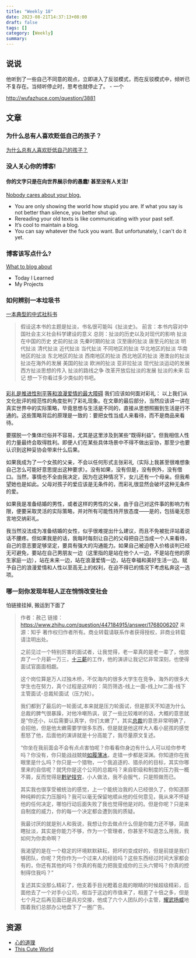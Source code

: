 ```yaml
---
title: "Weekly 18"
date: 2023-08-21T14:37:13+08:00
draft: false
tags: []
category: [Weekly]
summary: 
---
```


## 说说

他听到了一些自己不同意的观点，立即进入了反驳模式，而在反驳模式中，倾听已不复存在。当倾听停止时，思考也就停止了。 - 一个

http://wufazhuce.com/question/3881

## 文章

### 为什么总有人喜欢贬低自己的孩子？

[为什么总有人喜欢贬低自己的孩子？](http://wufazhuce.com/question/3881)

### 没人关心你的博客!

#### 你的文字只是在向世界展示你的愚蠢! 甚至没有人关注!

[Nobody cares about your blog.](https://www.alexmolas.com/2023/07/15/nobody-cares-about-your-blog.html)

- You are only showing the world how stupid you are. If what you say is not better than silence, you better shut up.
- Rereading your old texts is like communicating with your past self.
- It’s cool to maintain a blog.
- You can say whatever the fuck you want. But unfortunately, I can't do it yet.

### 博客该写点什么?

[What to blog about](https://simonwillison.net/2022/Nov/6/what-to-blog-about/)

- Today I Learned
- My Projects

### 如何辨别一本垃圾书
[一本典型的中式社科书](https://darmau.design/article/a-typical-chinese-social-science-book)
>假设这本书的主题是扯淡，书名很可能叫《扯淡史》。
前言：本书内容对中国社会主义社会科学建设的意义
总则：扯淡的历史以及对现代的影响
扯淡在中国的历史
史前的扯淡
先秦时期的扯淡
汉至唐的扯淡
唐至元的扯淡
明代扯淡
清代扯淡
近代扯淡
当代扯淡
不同地区的扯淡
华北地区的扯淡
华南地区的扯淡
东北地区的扯淡
西南地区的扯淡
西北地区的扯淡
港澳台的扯淡
扯淡在海外的发展
美国的扯淡
欧洲的扯淡
亚非拉扯淡
现代扯淡运动的发展
西方扯淡思想的传入
扯淡的路线之争
改革开放后扯淡的发展
扯淡的未来
后记
想一下你看过多少类似的书吧。

### 
[彩礼是推进性别平等和浪漫爱情的最大障碍](https://stephenleng.com/bride-price/)
我们应该如何面对彩礼：
以上我们从文化批评的规范性的角度批判了彩礼现象。在文章的最后部分，当然应该讲一讲在真实世界中的实际策略，毕竟思想与生活是不同的，直接从思想照搬到生活是行不通的。这些策略背后的原理是一致的：要把女性当成人来看待，而不是商品来看待。

要摆脱一个集体烂俗并不容易，尤其是这里涉及到某些“既得利益”。但我相信人性的力量最终会取得胜利。即便人们在某些具体场景中不得不做出妥协，那至少也要认识到这种妥协会带来什么后果。

如果我成为了一个女孩的父亲，不会以任何形式主张彩礼（实际上我甚至很难想象自己怎么可能好意思提出这种要求）。没有如果，没有但是，没有例外，没有借口。当然，事情也不全由我决定，因为在这种情况下，女儿还有一个母亲。但我希望她也是如此。父母对孩子的爱应该是无条件的，而彩礼很显然会破坏这种无条件的爱。

如果我是准备结婚的男性，或者这样的男性的父亲，由于自己对这件事的影响力有限，便要采取灵活的实际策略，并对所有可能性持开放态度——是的，包括毫无怨言地交纳彩礼。

我当然没法成为准备结婚的女性，似乎很难提出什么建议，而且不免被批评站着说话不腰疼。但如果我是的话，我每时每刻让自己的父母把自己当成一个人来看待，自己的意志要足够坚定，要具有强大的沟通能力。如果自己被迫卷入价格谈判已经无可避免，要站在自己男朋友一边（这里指的是站在他个人一边，不是站在他的原生家庭一边），站在未来一边，站在浪漫爱情一边，站在幸福和美好生活一边。赋予自己的浪漫爱情和人性以至高无上的权利，在迫不得已的情况下考虑私奔这一选项。

### 哪一刻你发现年轻人正在悄悄改变社会

怕链接挂掉, 搬运到下面了

>作者：赦己
>链接：https://www.zhihu.com/question/447184915/answer/1768006207
>来源：知乎
>著作权归作者所有。商业转载请联系作者获得授权，非商业转载请注明出处。
>
>
>
>之前见过一个特别厉害的面试者，让我觉得，老一辈真的是老一辈了，他放弃了一个月薪一万三，[十三薪](https://www.zhihu.com/search?q=十三薪&search_source=Entity&hybrid_search_source=Entity&hybrid_search_extra={"sourceType"%3A"answer"%2C"sourceId"%3A1768006207})的工作，他的演讲让我记忆非常深刻，也使得面试官面面相觑。
>
>这个岗位算是万人过独木桥，不仅海内的很多大学生在竞争，海外的很多大学生也在努力，真个过程是这样的：简历筛选-线上一面-线上hr二面-线下主管面试-总裁轮面试（压力轮）。
>
>我们都到了最后的一轮面试,本来就是压力轮面试，但是那天不知道为什么总裁的脾气很暴躁，对他冷嘲热讽，说了一些比较难听的话，大概的意思就是“你还小，以后需要认真学，你们太嫩了”，其实[总裁](https://www.zhihu.com/search?q=总裁&search_source=Entity&hybrid_search_source=Entity&hybrid_search_extra={"sourceType"%3A"answer"%2C"sourceId"%3A1768006207})的意思非常明确了，会招他，但是他太嫩需要学很多东西，但是就是他这样大人看小屁孩的感觉惹怒了他，后面他的演讲就是十分高能了，我尽量原文复述。
>
>“你坐在我前面会不会有点点害怕呢？你看看你身边有什么人可以给你参考吗？你没有，你只能战战兢兢[如履薄冰](https://www.zhihu.com/search?q=如履薄冰&search_source=Entity&hybrid_search_source=Entity&hybrid_search_extra={"sourceType"%3A"answer"%2C"sourceId"%3A1768006207})，走错一步都是深渊。你知道你在我眼里是什么吗？你只是一个猎物，一个我追逐的、猎杀的的目标，其实你哪里来的自信呢？就凭你是这个公司的总裁吗？来自职级和制度的压力我一概不屑，反而觉得是[黔驴技穷](https://www.zhihu.com/search?q=黔驴技穷&search_source=Entity&hybrid_search_source=Entity&hybrid_search_extra={"sourceType"%3A"answer"%2C"sourceId"%3A1768006207})，小人做法，我不会服气，只是照做而已。
>
>其实我也很享受被统治的感觉，上一个能统治我的人已经很久了，你知道那种纯粹的实力压服吗？我可以毫无保留地顺从他的任何意见，我从来不怀疑他的任何决定，哪怕行动后面失败了我也觉得他是对的。但是你呢？只是来自制度的威力，你的每一个决定都会遭到我的质疑。
>
>我最讨厌的就是别人和我说，我想让你去做点什么但是你能力还不够，简直瞎扯淡，其实是你能力不够，作为一个管理者，你甚至不知道怎么用我，我如何为你卖命啊？
>
>我渴望的是在一个稳定的环境默默耕耘，把坏的变成好的，但是前提是我们够团队，你呢？凭你作为一个过来人的经验吗？这些东西经过时间大家都会有的，你还有其他的吗？你真的有能力把我变成你的三头六臂吗？你真的控制得住我吗？”
>
>复述其实没那么精彩了，他支着手目光瞪着总裁的眼睛的时候超级精彩，后面他去了一个对手小公司，相当于这边的市值来了，相差了十倍之多，但是七个月之后再见面已是兵刃交接，他成了六个人团队的小主管，[耀武扬威](https://www.zhihu.com/search?q=耀武扬威&search_source=Entity&hybrid_search_source=Entity&hybrid_search_extra={"sourceType"%3A"answer"%2C"sourceId"%3A1768006207})地围着我们总部办公地盘下了一圈广告。



## 资源

- [心的道理](https://stephenleng.com/)
- [This Cute World](https://thiscute.world/)
